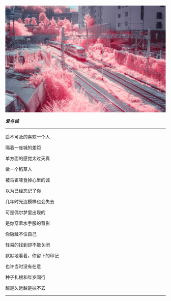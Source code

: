 ![](https://raw.githubusercontent.com/wuhhhh/picGo/master/D%3A%5CtestArea%5Cimglistwallhaven-p8p35j.jpg)

***爱与诚***

---
遥不可及的喜欢一个人

隔着一座城的差距

单方面的感觉太过天真

做一个稻草人

被鸟雀啄食掉心里的诚

以为已经忘记了你

几年时光连模样也会失去

可是偶尔梦里出现的

是你穿着水手服的背影

你隐藏不住自己

轻易的找到却不能关闭

默默地看着，你留下的印记

也许当时没有在意

种子扎根和年岁同行

越是久远越是抹不去

---